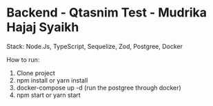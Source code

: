 # Backend - Qtasnim Test - Mudrika Hajaj Syaikh

Stack: Node.Js, TypeScript, Sequelize, Zod, Postgree, Docker

How to run:

1. Clone project
2. npm install or yarn install
3. docker-compose up -d (run the postgree through docker)
4. npm start or yarn start
